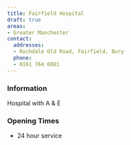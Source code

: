 ```yaml
---
title: Fairfield Hospital
draft: true
areas:
- Greater Manchester
contact:
  addresses:
  - Rochdale Old Road, Fairfield, Bury
  phone:
  - 0161 764 6081
---
```


### Information
Hospital with A & E

### Opening Times
* 24 hour service


